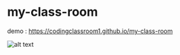 # my-class-room

demo : https://codingclassroom1.github.io/my-class-room

![alt text](https://raw.githubusercontent.com/rihansaif/my-class-room/master/img/Screenshot%202021-11-07%20at%2012.31.32%20PM.png)
